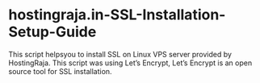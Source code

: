 # hostingraja.in-SSL-Installation-Setup-Guide
This script helpsyou to install SSL on Linux VPS server provided by HostingRaja.  This script was using Let’s Encrypt, Let’s Encrypt is an open source tool for SSL installation.
